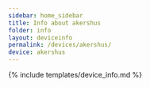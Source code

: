 ```yaml
---
sidebar: home_sidebar
title: Info about akershus
folder: info
layout: deviceinfo
permalink: /devices/akershus/
device: akershus
---
```

{% include templates/device_info.md %}
